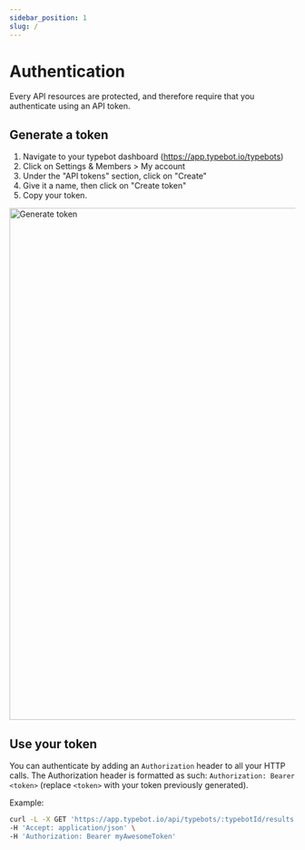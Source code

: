 ```yaml
---
sidebar_position: 1
slug: /
---
```


# Authentication

Every API resources are protected, and therefore require that you authenticate using an API token.

## Generate a token

1. Navigate to your typebot dashboard (https://app.typebot.io/typebots)
2. Click on Settings & Members > My account
3. Under the "API tokens" section, click on "Create"
4. Give it a name, then click on "Create token"
5. Copy your token.

<img
  src="/img/api/authentication/generateToken.png"
  width="900"
  alt="Generate token"
/>

## Use your token

You can authenticate by adding an `Authorization` header to all your HTTP calls. The Authorization header is formatted as such: `Authorization: Bearer <token>` (replace `<token>` with your token previously generated).

Example:

```sh
curl -L -X GET 'https://app.typebot.io/api/typebots/:typebotId/results' \
-H 'Accept: application/json' \
-H 'Authorization: Bearer myAwesomeToken'
```
